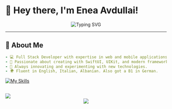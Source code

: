 # 👋 Hey there, I'm **Enea Avdullai**!

<div align="center">
  <img src="https://readme-typing-svg.demolab.com?font=Fira+Code&size=24&pause=1000&color=00A3FF&center=true&vCenter=true&width=500&lines=Full+Stack+Web+Developer;SwiftUI+%26+UIKit+Expert;Research+%26+Innovation+Enthusiast;Always+Learning+%F0%9F%93%9A" alt="Typing SVG" />
</div>

---

## 🚀 **About Me**

```yaml
- 💻 Full Stack Developer with expertise in web and mobile applications.
- 🍎 Passionate about creating with SwiftUI, UIKit, and modern frameworks.
- 🔬 Always innovating and experimenting with new technologies.
- 🌍 Fluent in English, Italian, Albanian. Also got a B1 in German.
```

[![My Skills](https://skillicons.dev/icons?i=aws,azure,react,html,js,php,mysql,python,django,flutter,c,docker,swift&perline=15)](https://skillicons.dev)

  
<div align="left">
 <br>
 <a href="https://github.com/EneaAvdullai">
    <img src="https://komarev.com/ghpvc/?username=Skjolberg&style=for-the-badge">
  </a>
 <br>
</div>

<div align="center"> <img src="https://skillicons.dev/icons?i=react,swift,nodejs,docker,kubernetes,figma,typescript,python&perline=8" /> </div>
